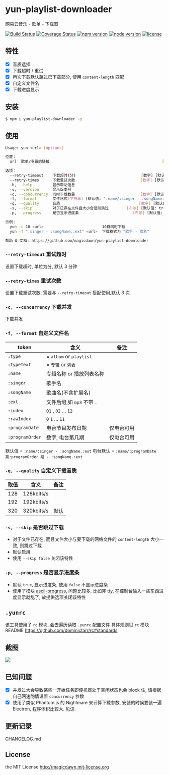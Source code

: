 # yun-playlist-downloader

网易云音乐 - 歌单 - 下载器

[![Build Status](https://img.shields.io/travis/magicdawn/yun-playlist-downloader.svg?style=flat-square)](https://travis-ci.org/magicdawn/yun-playlist-downloader)
[![Coverage Status](https://img.shields.io/codecov/c/github/magicdawn/yun-playlist-downloader.svg?style=flat-square)](https://codecov.io/gh/magicdawn/yun-playlist-downloader)
[![npm version](https://img.shields.io/npm/v/yun-playlist-downloader.svg?style=flat-square)](#)
[![node version](https://img.shields.io/node/v/yun-playlist-downloader.svg?style=flat-square)](#)
[![license](https://img.shields.io/npm/l/yun-playlist-downloader.svg?style=flat-square)](#)

## 特性

- [x] 音质选择
- [x] 下载超时 / 重试
- [x] 再次下载默认跳过已下载部分, 使用 `content-length` 匹配
- [x] 自定义文件名
- [x] 下载进度显示

## 安装

```sh
$ npm i yun-playlist-downloader -g
```

## 使用

```sh
Usage: yun <url> [options]

位置：
  url  歌单/专辑的链接                                                  [字符串]

选项：
  --retry-timeout    下载超时(分)                             [数字] [默认值: 3]
  --retry-times      下载重试次数                             [数字] [默认值: 3]
  -h, --help         显示帮助信息                                         [布尔]
  -v, --version      显示版本号                                           [布尔]
  -c, --concurrency  同时下载数量                             [数字] [默认值: 5]
  -f, --format       文件格式[字符串] [默认值: ":name/:singer - :songName.:ext"]
  -q, --quality      音质                                   [数字] [默认值: 320]
  -s, --skip         对于已存在文件且大小合适则跳过        [布尔] [默认值: true]
  -p, --progress     是否显示进度条                        [布尔] [默认值: true]

示例：
  yun -c 10 <url>                          10首同时下载
  yun -f ":singer - :songName.:ext" <url>  下载格式为 "歌手 - 歌名"

帮助 & 文档: https://github.com/magicdawn/yun-playlist-downloader
```

### `--retry-timeout` 重试超时

设置下载超时, 单位为分, 默认 3 分钟

### `--retry-times` 重试次数

设置下载重试次数, 需要与 `--retry-timeout` 搭配使用,默认 3 次

### `-c, --concurrency` 下载并发

下载并发

### `-f, --format` 自定义文件名

| token           | 含义                       | 备注       |
| --------------- | -------------------------- | ---------- |
| `:type`         | = `album` or `playlist`    |            |
| `:typeText`     | = `专辑` or `列表`         |            |
| `:name`         | 专辑名称 or 播放列表名称   |            |
| `:singer`       | 歌手名                     |            |
| `:songName`     | 歌曲名(不含扩展名)         |            |
| `:ext`          | 文件后缀,如 `mp3` 不带 `.` |            |
| `:index`        | `01` , `02` ... `12`       |            |
| `:rawIndex`     | `0` `1` ... `11`           |            |
| `:programDate`  | 电台节目发布日期           | 仅电台可用 |
| `:programOrder` | 数字, 电台第几期           | 仅电台可用 |

默认值 = `:name/:singer - :songName.:ext`
电台默认 = `:name/:programDate 第:programOrder 期 - :songName.:ext`

### `-q, --quality` 自定义下载音质

| 取值 | 含义       | 备注 |
| ---- | ---------- | ---- |
| 128  | 128kbits/s |      |
| 192  | 192kbits/s |      |
| 320  | 320kbits/s | 默认 |

### `-s, --skip` 是否跳过下载

- 对于文件已存在, 而且文件大小与要下载的网络文件的 `content-length` 大小一致, 则跳过下载
- 默认启用
- 使用 `--skip false` 关闭该特性

### `-p, --progress` 是否显示进度条

- 默认 `true`, 显示进度条, 使用 `false` 不显示进度条
- 使用了模块 [ascii-progress](https://github.com/bubkoo/ascii-progress), 问题比较多, 比如非 tty, 在控制台输入一些东西进度显示就乱了, 故提供选项关闭该特性

## `.yunrc`

该工具使用了 `rc` 模块, 会去遍历读取 `.yunrc` 配置文件
具体规则见 `rc` 模块 README https://github.com/dominictarr/rc#standards

## 截图

![](https://raw.githubusercontent.com/magicdawn/yun-playlist-downloader/master/yun.png)

## 已知问题

- [x] 并发过大会导致某些一开始任务即便机器处于空闲状态也会 block 住, 请根据自己网速酌情设置 `concurrency` 参数
- [x] 使用了类似 Phantom.js 的 Nightmare 来计算下载参数, 安装的时候要装一遍 Electron, 程序体积比较大. 见谅.

## 更新记录

[CHANGELOG.md](CHANGELOG.md)

## License

the MIT License http://magicdawn.mit-license.org
